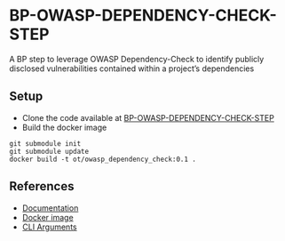 # BP-OWASP-DEPENDENCY-CHECK-STEP
A BP step to leverage OWASP Dependency-Check to identify publicly disclosed vulnerabilities contained within a project’s dependencies

## Setup
* Clone the code available at [BP-OWASP-DEPENDENCY-CHECK-STEP](https://github.com/OT-BUILDPIPER-MARKETPLACE/BP-OWASP-DEPENDENCY-CHECK-STEP)
* Build the docker image
```
git submodule init
git submodule update
docker build -t ot/owasp_dependency_check:0.1 .
```


## References
* [Documentation](https://jeremylong.github.io/DependencyCheck/)
* [Docker image](https://hub.docker.com/r/owasp/dependency-check)
* [CLI Arguments](https://jeremylong.github.io/DependencyCheck/dependency-check-cli/arguments.html)